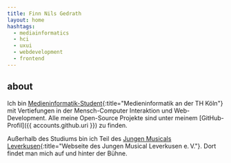 ```yaml
---
title: Finn Nils Gedrath
layout: home
hashtags:
  - mediainformatics
  - hci
  - uxui
  - webdevelopment
  - frontend
---
```


## about

Ich bin [Medieninformatik-Student](https://medieninformatik.th-koeln.de/){:title="Medieninformatik an der TH Köln"} mit Vertiefungen in der Mensch-Computer Interaktion und Web-Development. Alle meine Open-Source Projekte sind unter meinem [GitHub-Profil]({{ accounts.github.uri }}) zu finden.

Außerhalb des Studiums bin ich Teil des [Jungen Musicals Leverkusen](http://www.jungesmusical.de){:title="Webseite des Jungen Musical Leverkusen e.&#8239;V."}. Dort findet man mich auf und hinter der Bühne.